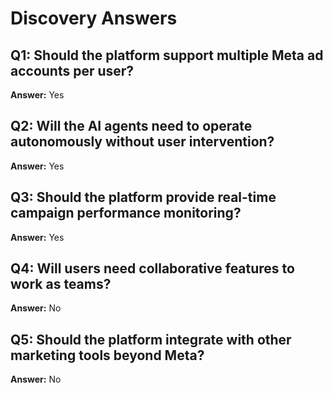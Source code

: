 # Discovery Answers

## Q1: Should the platform support multiple Meta ad accounts per user?
**Answer:** Yes

## Q2: Will the AI agents need to operate autonomously without user intervention?
**Answer:** Yes

## Q3: Should the platform provide real-time campaign performance monitoring?
**Answer:** Yes

## Q4: Will users need collaborative features to work as teams?
**Answer:** No

## Q5: Should the platform integrate with other marketing tools beyond Meta?
**Answer:** No